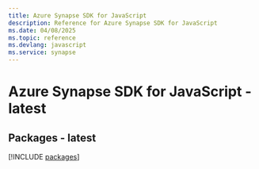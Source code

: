 ```yaml
---
title: Azure Synapse SDK for JavaScript
description: Reference for Azure Synapse SDK for JavaScript
ms.date: 04/08/2025
ms.topic: reference
ms.devlang: javascript
ms.service: synapse
---
```

# Azure Synapse SDK for JavaScript - latest
## Packages - latest
[!INCLUDE [packages](synapse-index.md)]